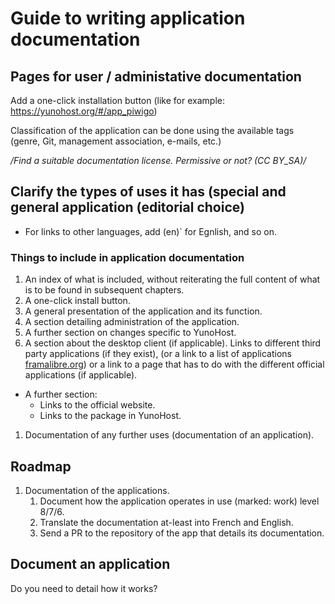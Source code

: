 # Guide to writing application documentation

## Pages for user / administative documentation

Add a one-click installation button (like for example: https://yunohost.org/#/app_piwigo)

Classification of the application can be done using the available tags (genre, Git, management association, e-mails, etc.)

*/Find a suitable documentation license. Permissive or not? (CC BY_SA)/*

## Clarify the types of uses it has (special and general application (editorial choice)

 + For links to other languages, add (en)` for Egnlish, and so on.

### Things to include in application documentation

 1. An index of what is included, without reiterating the full content of what is to be found in subsequent chapters.
 1. A one-click install button.
 1. A general presentation of the application and its function.
 1. A section detailing administration of the application.
 1. A further section on changes specific to YunoHost.
 1. A section about the desktop client (if applicable). Links to different third party applications (if they exist), (or a link to a list of applications [framalibre.org](https://framalibre.org)) or a link to a page that has to do with the different official applications (if applicable).
 + A further section:
    - Links to the official website.
    - Links to the package in YunoHost.
 1. Documentation of any further uses (documentation of an application).

## Roadmap

1. Documentation of the applications.
   1. Document how the application operates in use (marked: work) level 8/7/6.
   1. Translate the documentation at-least into French and English.
   1. Send a PR to the repository of the app that details its documentation.

## Document an application

Do you need to detail how it works?
